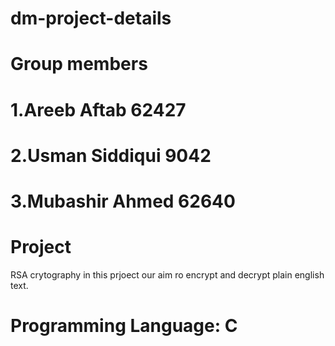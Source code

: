 # dm-project-details
# Group members
# 1.Areeb Aftab 62427
# 2.Usman Siddiqui 9042
# 3.Mubashir Ahmed 62640
# Project
RSA  crytography in this prjoect our aim ro encrypt and decrypt plain english text.
# Programming Language: C
